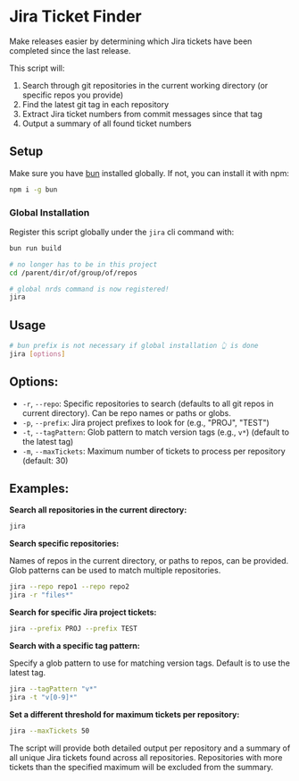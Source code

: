 # Jira Ticket Finder

Make releases easier by determining which Jira tickets have been completed since the last release.

This script will:

1. Search through git repositories in the current working directory (or specific repos you provide)
1. Find the latest git tag in each repository
1. Extract Jira ticket numbers from commit messages since that tag
1. Output a summary of all found ticket numbers

## Setup

Make sure you have [bun](https://bun.sh/docs/installation) installed globally. If not, you can install it with npm:

```bash
npm i -g bun
```

### Global Installation

Register this script globally under the `jira` cli command with:

```bash
bun run build

# no longer has to be in this project
cd /parent/dir/of/group/of/repos

# global nrds command is now registered!
jira
```

## Usage

```bash
# bun prefix is not necessary if global installation 👆 is done
jira [options]
```

## Options:

- `-r`, `--repo`: Specific repositories to search (defaults to all git repos in current directory). Can be repo names or paths or globs.
- `-p`, `--prefix`: Jira project prefixes to look for (e.g., "PROJ", "TEST")
- `-t`, `--tagPattern`: Glob pattern to match version tags (e.g., `v*`) (default to the latest tag)
- `-m`, `--maxTickets`: Maximum number of tickets to process per repository (default: 30)

## Examples:

**Search all repositories in the current directory:**

```bash
jira
```

**Search specific repositories:**

Names of repos in the current directory, or paths to repos, can be provided. Glob patterns can be used to match multiple repositories.

```bash
jira --repo repo1 --repo repo2
jira -r "files*"
```

**Search for specific Jira project tickets:**

```bash
jira --prefix PROJ --prefix TEST
```

**Search with a specific tag pattern:**

Specify a glob pattern to use for matching version tags. Default is to use the latest tag.

```bash
jira --tagPattern "v*"
jira -t "v[0-9]*"
```

**Set a different threshold for maximum tickets per repository:**

```bash
jira --maxTickets 50
```

The script will provide both detailed output per repository and a summary of all unique Jira tickets found across all repositories. Repositories with more tickets than the specified maximum will be excluded from the summary.
